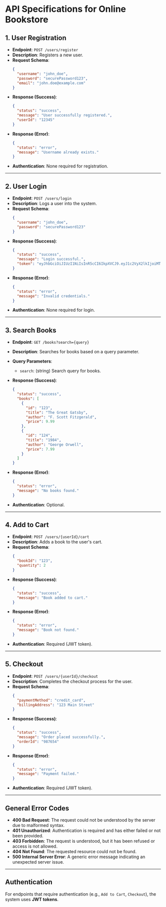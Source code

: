 # API Specifications for Online Bookstore

## 1. User Registration
- **Endpoint**: `POST /users/register`
- **Description**: Registers a new user.
- **Request Schema**:
    ```json
    {
      "username": "john_doe",
      "password": "securePassword123",
      "email": "john.doe@example.com"
    }
    ```
- **Response (Success)**:
    ```json
    {
      "status": "success",
      "message": "User successfully registered.",
      "userId": "12345"
    }
    ```
- **Response (Error)**:
    ```json
    {
      "status": "error",
      "message": "Username already exists."
    }
    ```
- **Authentication**: None required for registration.

---

## 2. User Login
- **Endpoint**: `POST /users/login`
- **Description**: Logs a user into the system.
- **Request Schema**:
    ```json
    {
      "username": "john_doe",
      "password": "securePassword123"
    }
    ```
- **Response (Success)**:
    ```json
    {
      "status": "success",
      "message": "Login successful.",
      "token": "eyJhbGciOiJIUzI1NiIsInR5cCI6IkpXVCJ9.eyJ1c2VyX2lkIjoiMTIzNDUiLCJleHBpcmVkX2FjdGl2ZSI6Il9N...}"
    }
    ```
- **Response (Error)**:
    ```json
    {
      "status": "error",
      "message": "Invalid credentials."
    }
    ```
- **Authentication**: None required for login.

---

## 3. Search Books
- **Endpoint**: `GET /books?search={query}`
- **Description**: Searches for books based on a query parameter.
- **Query Parameters**:
    - `search`: (string) Search query for books.
  
- **Response (Success)**:
    ```json
    {
      "status": "success",
      "books": [
        {
          "id": "123",
          "title": "The Great Gatsby",
          "author": "F. Scott Fitzgerald",
          "price": 9.99
        },
        {
          "id": "124",
          "title": "1984",
          "author": "George Orwell",
          "price": 7.99
        }
      ]
    }
    ```

- **Response (Error)**:
    ```json
    {
      "status": "error",
      "message": "No books found."
    }
    ```
- **Authentication**: Optional.

---

## 4. Add to Cart
- **Endpoint**: `POST /users/{userId}/cart`
- **Description**: Adds a book to the user's cart.
- **Request Schema**:
    ```json
    {
      "bookId": "123",
      "quantity": 2
    }
    ```
- **Response (Success)**:
    ```json
    {
      "status": "success",
      "message": "Book added to cart."
    }
    ```
- **Response (Error)**:
    ```json
    {
      "status": "error",
      "message": "Book not found."
    }
    ```
- **Authentication**: Required (JWT token).

---

## 5. Checkout
- **Endpoint**: `POST /users/{userId}/checkout`
- **Description**: Completes the checkout process for the user.
- **Request Schema**:
    ```json
    {
      "paymentMethod": "credit_card",
      "billingAddress": "123 Main Street"
    }
    ```
- **Response (Success)**:
    ```json
    {
      "status": "success",
      "message": "Order placed successfully.",
      "orderId": "987654"
    }
    ```
- **Response (Error)**:
    ```json
    {
      "status": "error",
      "message": "Payment failed."
    }
    ```
- **Authentication**: Required (JWT token).
---

## General Error Codes
- **400 Bad Request**: The request could not be understood by the server due to malformed syntax.
- **401 Unauthorized**: Authentication is required and has either failed or not been provided.
- **403 Forbidden**: The request is understood, but it has been refused or access is not allowed.
- **404 Not Found**: The requested resource could not be found.
- **500 Internal Server Error**: A generic error message indicating an unexpected server issue.

---

## Authentication
For endpoints that require authentication (e.g., `Add to Cart`, `Checkout`), the system uses **JWT tokens**.
